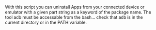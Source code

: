 With this script you can uninstall Apps from your connected device or emulator with a given part string as a keyword of the package name. The tool adb must be accessable from the bash... check that adb is in the current directory or in the PATH variable. 
